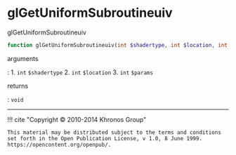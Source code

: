 # glGetUniformSubroutineuiv
glGetUniformSubroutineuiv

```php
function glGetUniformSubroutineuiv(int $shadertype, int $location, int &$params) : void
```

arguments

:    1. `int` `$shadertype` 
    2. `int` `$location` 
    3. `int` `$params` 

returns

:    `void` 

---
     

!!! cite "Copyright © 2010-2014 Khronos Group"

    This material may be distributed subject to the terms and conditions set forth in the Open Publication License, v 1.0, 8 June 1999. https://opencontent.org/openpub/.